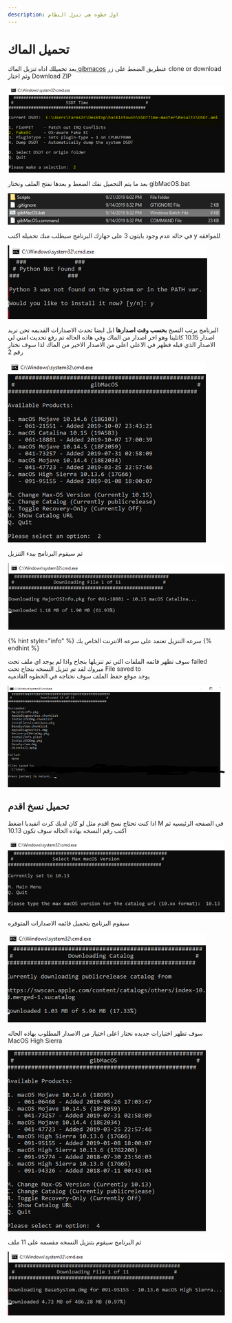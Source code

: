 ```yaml
---
description: اول خطوه هي تنزل النظام
---
```


# تحميل الماك

بعد تحميلك اداه تنزيل الماك[ gibmacos](https://github.com/corpnewt/gibMacOS) عنطريق الضغط على زر clone or download وثم اختار Download ZIP

![&#x627;&#x62E;&#x62A;&#x627;&#x631; Download ZIP](.gitbook/assets/image%20%2819%29.png)

بعد ما يتم التحميل نفك الضغط و بعدها نفتح الملف ونختار gibMacOS.bat

![](.gitbook/assets/image%20%2860%29.png)

في حاله عدم وجود بايثون 3 على حهازك البرنامج سيطلب منك تحميله اكتب y للموافقه

![](.gitbook/assets/image%20%2870%29.png)

البرنامج يرتب النسخ **بحسب وقت اصدارها** ابل ايضا تحدث الاصدارات القديمه نحن نريد اصدار 10.15 كاتلينا وهو اخر اصدار من الماك وفي هاذه الحاله تم رفع تحديث امني لي الاصدار الذي قبله فظهر في الاعلى اعلى من الاصدار الاخير من الماك لذا سوف نختار رقم 2

![](.gitbook/assets/image%20%2849%29.png)

ثم سيقوم البرنامج ببدء التنزيل

![](.gitbook/assets/image%20%2823%29.png)

{% hint style="info" %}
سرعه التنزيل تعتمد على سرعه الانترنت الخاص بك
{% endhint %}

سوف تظهر قائمه الملفات التي تم تنزيلها بنجاح واذا لم يوجد اي ملف تحت failed مبروك لقد تم تنزيل النسخه بنجاح تحت File saved to  
يوجد موقع حفظ الملف سوف نحتاجه في الخطوه القادميه

![](.gitbook/assets/image%20%2814%29.png)

## تحميل نسخ اقدم

اذا كنت تحتاج نسخ اقدم مثل لو كان لديك كرت انفيديا اضغط M في الصفحه الرئيسيه ثم اكتب رقم النسخه بهاذه الحاله سوف تكون 10.13

![](.gitbook/assets/image%20%284%29.png)

سيقوم البرنامج بتحميل قائمه الاصدارات المتوفره

![](.gitbook/assets/image%20%2822%29.png)

سوف تظهر اختيارات جديده نختار اعلى اختيار من الاصدار المطلوب بهاذه الحاله MacOS High Sierra

![](.gitbook/assets/image%20%282%29.png)

ثم البرنامج سيقوم بتنزيل النسخه مقسمه على 11 ملف

![](.gitbook/assets/image%20%2842%29.png)

